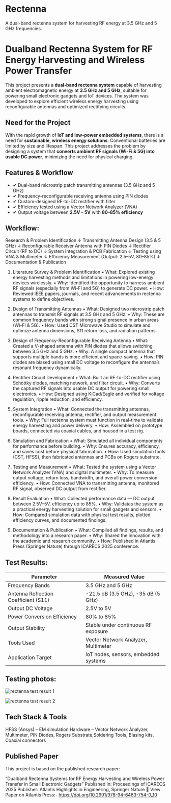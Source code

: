# Rectenna 
A dual-band rectenna system for harvesting RF energy at 3.5 GHz and 5 GHz frequencies.

# Dualband Rectenna System for RF Energy Harvesting and Wireless Power Transfer

This project presents a **dual-band rectenna system** capable of harvesting ambient electromagnetic energy at **3.5 GHz and 5 GHz**, suitable for powering small electronic gadgets and IoT devices. The system was developed to explore efficient wireless energy harvesting using reconfigurable antennas and optimized rectifying circuits.



##  Need for the Project

With the rapid growth of **IoT and low-power embedded systems**, there is a need for **sustainable, wireless energy solutions**. Conventional batteries are limited by size and lifespan. This project addresses the problem by designing a system that **converts ambient RF signals (Wi-Fi & 5G) into usable DC power**, minimizing the need for physical charging.


##  Features & Workflow

- ✔ Dual-band microstrip patch transmitting antennas (3.5 GHz and 5 GHz)
- ✔ Frequency-reconfigurable receiving antenna using PIN diodes
- ✔ Custom-designed RF-to-DC rectifier with filter
- ✔ Efficiency tested using a Vector Network Analyzer (VNA)
- ✔ Output voltage between **2.5V – 5V** with **80–85% efficiency**

## Workflow:

Research & Problem Identification
           ↓
Transmitting Antenna Design (3.5 & 5 GHz)
           ↓
Reconfigurable Receiver Antenna with PIN Diodes
           ↓
Rectifier Circuit (RF to DC)
           ↓
System Integration & PCB Fabrication
           ↓
Testing using VNA & Multimeter
           ↓
Efficiency Measurement (Output: 2.5–5V, 80–85%)
           ↓
Documentation & Publication

1. Literature Survey & Problem Identification
	•	What: Explored existing energy harvesting methods and limitations in powering low-energy devices wirelessly.
	•	Why: Identified the opportunity to harness ambient RF signals (especially from Wi-Fi and 5G) to generate DC power.
	•	How: Reviewed IEEE papers, journals, and recent advancements in rectenna systems to define objectives.


2. Design of Transmitting Antennas
	•	What: Designed two microstrip patch antennas to transmit RF signals at 3.5 GHz and 5 GHz.
	•	Why: These are common frequency bands with strong signal presence in urban areas (Wi-Fi & 5G).
	•	How: Used CST Microwave Studio to simulate and optimize antenna dimensions, S11 return loss, and radiation patterns.


3. Design of Frequency-Reconfigurable Receiving Antenna
	•	What: Created a V-shaped antenna with PIN diodes that allows switching between 3.5 GHz and 5 GHz.
	•	Why: A single compact antenna that supports multiple bands is more efficient and space-saving.
	•	How: PIN diodes are biased using small DC voltage to reconfigure the antenna’s resonant frequency dynamically.


4. Rectifier Circuit Development
	•	What: Built an RF-to-DC rectifier using Schottky diodes, matching network, and filter circuit.
	•	Why: Converts the captured RF signals into usable DC output for powering small electronics.
	•	How: Designed using KiCad/Eagle and verified for voltage regulation, ripple reduction, and efficiency.


5. System Integration
	•	What: Connected the transmitting antennas, reconfigurable receiving antenna, rectifier, and output measurement tools.
	•	Why: Full rectenna system must function in real-time to validate energy harvesting and power delivery.
	•	How: Assembled on prototype boards, connected via coaxial cables, and housed in a test rig.


6. Simulation and Fabrication
	•	What: Simulated all individual components for performance before building.
	•	Why: Ensures accuracy, efficiency, and saves cost before physical fabrication.
	•	How: Used simulation tools (CST, HFSS), then fabricated antennas and PCBs on Rogers substrate.


7. Testing and Measurement
	•	What: Tested the system using a Vector Network Analyzer (VNA) and digital multimeter.
	•	Why: To measure output voltage, return loss, bandwidth, and overall power conversion efficiency.
	•	How: Connected VNA to transmitting antenna, monitored RF signal, observed DC output from rectifier.


8. Result Evaluation
	•	What: Collected performance data — DC output between 2.5V–5V, efficiency up to 85%.
	•	Why: Validates the system as a practical energy harvesting solution for small gadgets and sensors.
	•	How: Compared simulation data with physical test results, plotted efficiency curves, and documented findings.


9. Documentation & Publication
	•	What: Compiled all findings, results, and methodology into a research paper.
	•	Why: Shared the innovation with the academic and research community.
	•	How: Published in Atlantis Press (Springer Nature) through ICARECS 2025 conference.

## Test Results:

|   Parameter                          |   Measured Value                          |
|--------------------------------------|-------------------------------------------|
| Frequency Bands                      | 3.5 GHz and 5 GHz                         |
| Antenna Reflection Coefficient (S11) | -21.5 dB (3.5 GHz), -35 dB (5 GHz)        |
| Output DC Voltage                    | 2.5V to 5V                                |
| Power Conversion Efficiency          | 80% to 85%                                |
| Output Stability                     | Stable under continuous RF exposure       |
| Tools Used                           | Vector Network Analyzer, Multimeter       |
| Application Target                   | IoT nodes, sensors, embedded systems      |

## Testing photos:
![rectenna test result 1](https://github.com/user-attachments/assets/af3e4905-ef9e-43fb-9b43-e4606ac2219e)

![rectenna test result 2](https://github.com/user-attachments/assets/880c6c98-382e-46f5-a711-7785c75859e5)

## Tech Stack & Tools

   HFSS (Ansys) –  EM simulation
   Hardware – Vector Network Analyzer, Multimeter, PIN Diodes, Rogers Substrate,Soldering Tools, Biasing kits, Coaxial connectors


## Published Paper

This project is based on the published research paper:

“Dualband Rectenna Systems for RF Energy Harvesting and Wireless Power Transfer in Small Electronic Gadgets”
Published in: Proceedings of ICARECS 2025
Publisher: Atlantis Highlights in Engineering, Springer Nature
🔗 View Paper on Atlantis Press:- https://doi.org/10.2991/978-94-6463-754-0_10

